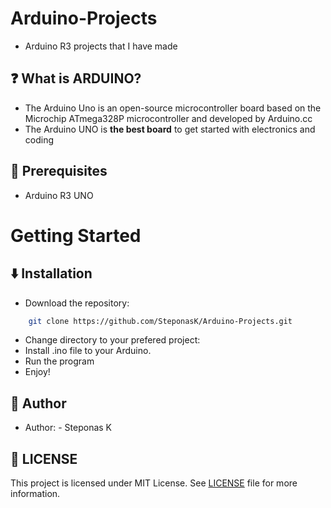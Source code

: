 # Arduino-Projects

- Arduino R3 projects that I have made

## ❓ What is ARDUINO?
- The Arduino Uno is an open-source microcontroller board based on the Microchip ATmega328P microcontroller and developed by Arduino.cc
- The Arduino UNO is __the best board__ to get started with electronics and coding
## 📖 Prerequisites
- Arduino R3 UNO

# Getting Started

## ⬇️ Installation
- Download the repository:
```bash
    git clone https://github.com/SteponasK/Arduino-Projects.git
```
- Change directory to your prefered project:
- Install .ino file to your Arduino.
- Run the program
- Enjoy!


## 👑 Author
- Author: - Steponas K

## 📜 LICENSE
This project is licensed under MIT License. See [LICENSE](LICENSE) file for more information. 

